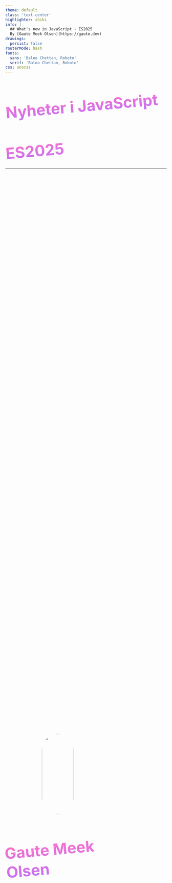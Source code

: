 ```yaml
---
theme: default
class: 'text-center'
highlighter: shiki
info: |
  ## What's new in JavaScript - ES2025
  By [Gaute Meek Olsen](https://gaute.dev)
drawings:
  persist: false
routerMode: hash  
fonts:
  sans: 'Baloo Chettan, Roboto'
  serif: 'Baloo Chettan, Roboto'
css: unocss
---
```


<Heart/>

# Nyheter i JavaScript
## ES2025

<style>
  h1,h2{
    transform: rotate(-5deg);
    background-image: linear-gradient(to top, #c471f5 0%, #fa71cd 100%);
    color: transparent;
    background-clip: text;
    -webkit-background-clip: text;
  }

  h2{
    font-size: 3rem;
  }
</style>

---

<div class="row">
  <div class="column">
    <img src="/gaute.jpg" class="me">
    <h1>Gaute Meek Olsen</h1>
  </div>
  <img src="/Capra.png" class="capra">
</div>

<style>
.row{
  display: flex;
  justify-content: center;
  align-items: center;
  height: 100%;
  gap: 5rem;
}

.column{
  display: grid;
  place-items: center;
  gap: 10px;
}

img.me{
  height: 320px;
  border-radius: 40px;
  object-fit: contain;
}

img.capra {
  height: 250px;
  object-fit: contain;
}

h1{
  font-size: 3rem;
}
</style>

---
layout: cover
class: 'text-center'
---

<Heart/>

<div class="space"></div>

<h1>Nyheter i JavaScript</h1>
<h2>ES2025</h2>

<p class="gjemt" v-mark.crossed>JavaScript</p>

<p class="ecma" v-click>ECMAScript</p>

<style>
  h1,h2{
    transform: rotate(-5deg);
    background-image: linear-gradient(to top, #c471f5 0%, #fa71cd 100%);
    color: transparent;
    background-clip: text;
    -webkit-background-clip: text;
  }

  .space {
    height: 91px;
  }

  h2{
    font-size: 3rem;
  }

  .gjemt {
    translate: 435px -130px;
    width: fit-content;
    font-size: 3em;
    rotate: -5deg;
    color: transparent;
  }

  .ecma {
    translate: 420px -270px;
    width: fit-content;
    font-size: 3.3em;
    rotate: -5deg;
    background-image: linear-gradient(to top, #9be15d 0%, #00e3ae 100%);
    color: transparent;
    background-clip: text;
    -webkit-background-clip: text;
    line-height: 5rem;
  }
</style>

---
layout: center
---

<img src="/eich.jpg"/>

<p class="quote">ECMAScript was always an unwanted trade name that sounds like a skin disease.</p>

<div class="space"></div>

<a href="https://javascript.tm/" target="_blank" v-click>javascript.tm</a>

<style>
  img {
    width: 100px;
    border-radius: 50px;
    translate: -290px -80px;
  }

  .quote {
    background-color: white;
    color: #333;
    white-space: pre;
    width: fit-content;
    height: fit-content;
    filter: drop-shadow(0px 2px 3px #333);
    border-radius: 5px;
    margin: auto;
    padding: 15px 20px;
    position: absolute;
    font-style: italic;
    transition: 10px -10px;
    translate: -150px -150px;
  }

  .quote:before {
    border-top: 7px solid #0000;
    border-bottom: 7px solid #0000;
    border-right: 10px solid white;
    height: 0;
    filter: drop-shadow(1px 0px white);
    margin: auto 0;
    top: 0;
    bottom: 0;
    right: 100%;
    content: "";
    position: absolute;
  }

  a {
    font-size: 2rem;
  }

  .space {
    height: 11px;
  }
</style>

---
clicks: 6
---

# Proposals lifecycle

<Arrow x1="100" y1="400" x2="850" y2="400" />

<p class="translate-x-770px translate-y-318px">juni</p>

<p
  class="proposal"
  v-motion
  :initial="{ x: 800, y: 50, scale: 2 }"
  :click-1="{ x: 50, y: 200, scale: 1 }"
  :click-2="{ x: 175 }"
  :click-3="{ x: 310 }"
  :click-4="{ x: 420 }"
  :click-5="{ x: 510 }"
  :click-6="{ x: 652 }"
>
📜
</p>

<p v-click="1" class="translate-x-40px translate-y-238px">stage 0</p>
<p v-click="2" class="translate-x-180px translate-y-198px">stage 1</p>
<p v-click="3" class="translate-x-315px translate-y-158px">stage 2</p>
<p v-click="4" class="translate-x-425px translate-y-118px">stage 2.7</p>
<p v-click="5" class="translate-x-520px translate-y-78px">stage 3</p>
<p v-click="6" class="translate-x-660px translate-y-38px">stage 4</p>

<ul v-click="[1]" class="translate-y--300px">
  <li>Ide</li>
</ul>

<ul v-click="[2]" class="translate-y--331px">
  <li>Forslag</li>
  <li>Eksempler</li>
  <li>Champion</li>
</ul>

<ul v-click="[3]" class="translate-y--425px">
  <li>Utkast</li>
  <li>Syntax</li>
  <li>Implementasjonsdetaljer</li>
</ul>

<ul v-click="[4]" class="translate-y--520px">
  <li>Godkjent i prinsippet</li>
  <li>Under validering</li>
</ul>

<ul v-click="[5]" class="translate-y--582px">
  <li>Kandidat</li>
  <li>Venter på nettlesere/JavaScript engines</li>
</ul>

<ul v-click="[6]" class="translate-y--645px">
  <li>To implementasjoner</li>
  <li>Offisielt</li>
</ul>

<style>
.proposal {
  font-size: 3rem;
}
</style>

---

<CodeSlide label="Set methods" :snippetId="0" :showVenn="true"/>

---

# Import Attributes & JSON modules

````md magic-move
```js
import json from './data.json'
```
```js
import json from './data.json' with { type: 'json' }
```
```js {3}
import json from './data.json' with { type: 'json' }

const jsonModule = await import('./data.json', { with: { type: 'json' } })
```
```js {5}
import json from './data.json' with { type: 'json' }

const jsonModule = await import('./data.json', { with: { type: 'json' } })

export { default } from './data.json' with { type: 'json' }
```
````

---

# Iterator Helpers

<ul class="words" v-click.hide>
  <li class="rotate-10 translate-x-400px translate-y-90px">map</li>
  <li class="translate-x-120px translate-y-10px">filter</li>
  <li class="translate-x-320px translate-y-10px">take</li>
  <li class="translate-x-520px translate-y-10px">drop</li>
  <li class="rotate--4 translate-x-120px translate-y-10px">flatMap</li>
  <li class="rotate-9 translate-x-250px translate-y-70px">reduce</li>
  <li class="translate-x-620px translate-y-10px">toArray</li>
  <li class="translate-x-20px translate-y-10px">forEach</li>
  <li class="translate-x-190px translate-y-10px">some</li>
  <li class="translate-x-520px translate-y-10px">every</li>
  <li class="translate-x-320px translate-y-10px">find</li>
</ul>

<ul v-click="1" class="translate-y--320px">
  <li>Iterator</li>
  <li>Generator</li>
  <li>Iterable</li>
</ul>

<style>
  .words {
    list-style: none;
  }
</style>

---

<CodeSlide label="Iterator" :snippetId="1"/>

---

<CodeSlide label="Iterable" :snippetId="2"/>

---

<CodeSlide label="Generator" :snippetId="3"/>

---

<CodeSlide label="Iterator Helpers" :snippetId="4"/>

---

# Iterator Helpers

- map
- filter
- take
- drop
- flatMap
- reduce
- toArray
- forEach
- some
- every
- find

---

<CodeSlide label="Promise.try" :snippetId="5"/>

---

<CodeSlide label="Duplicate named capturing groups" :snippetId="6"/>

---

<CodeSlide label="Regular Expression Pattern Modifiers" :snippetId="7"/>

---

<CodeSlide label="Regular Expression Escaping" :snippetId="8"/>

---


# Float16Array

<ul v-click>
  <li>float-backed canvases</li>
  <li>WebGPU</li>
  <li>WebGL</li>
  <li>deep learning models</li>
</ul>

---

<CodeSlide label="Float16Array" :snippetId="9"/>

---

# Takk for meg!

## Recap
<ul>
  <li>https://gaute.dev/talks</li>
  <li>https://gaute.dev/dev-blog</li>
  <li><a href="https://bsky.app/profile/gaute.bsky.social" target="_blank"><simple-icons-bluesky class="text-blue-500"/></a> og <a href="https://x.com/GauteMeekOlsen" target="_blank"><logos-twitter/></a></li>
</ul>
